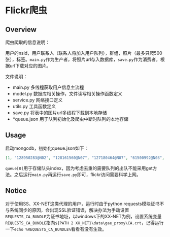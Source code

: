 # Flickr爬虫

## Overview

爬虫爬取的信息说明：

用户的nsid，用户联系人（联系人将加入用户队列），群组，照片（最多只爬500张），标签。`main.py`作为生产者，将照片url存入数据库，`save.py`作为消费者，根据url下载对应的图片。

文件说明：

- main.py 多线程获取用户信息主流程
- model.py 数据库相关操作，文件读写相关操作函数定义
- service.py 网络接口定义
- utils.py 工具函数定义
- save.py 将表中的图片url多线程下载到本地存储
- *queue.json 用于队列初始化及爬虫中断时队列的本地存储

## Usage

启动mongodb，初始化queue.json如下：

```json
[1, "128950283@N02", "128161560@N07", "127180464@N07", "61500992@N03", "44542478@N03"]
```

`queue[0]`用于存储队头index，因为考虑去重的需要队列的出队不能采用get方法。之后运行`main.py`再运行`save.py`即可，flickr访问需要科学上网。

## Notice

对于使用SS、XX-NET这类代理的用户，运行时由于python requests模块证书不与系统同步的原因，会出现SSL验证错误，解决办法为手动设置`REQUESTS_CA_BUNDLE`为证书地址，以windows下的XX-NET为例，设置系统变量`REQUESTS_CA_BUNDLE`指向`${PATH 2 XX_NET}\data\gae_proxy\CA.crt`，记得运行一下`echo %REQUESTS_CA_BUNDLE%`看看有没有生效。
